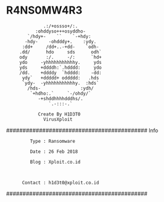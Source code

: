 # R4NS0MW4R3
                  .:/+ossso+/:.                   
               :ohddyso+++osyddho-                     
            `/hdy+-    ``    `-+hdy:              
           -hdy-    -ohdddy+.    :ydy.            
          :dd+     /dd+..-+dd-    `odh-           
         .dd/      hdo     sds      odh`          
         ody       :/.     -/:      `hd+          
         ydo     -yhhhhhhhhhhhy.     yds          
         yds     +ddddh:`.hdddd:     ydo          
         /dd.    +ddddy  `hdddd:    -dd:          
          ydy`   +ddddd+ oddddd:   .hds           
          `ydy-  -yhhhhhhhhhhhy.  :hds`           
            /hds-               :ydh/             
             `+hdho:.`     `-/ohdy/`              
                -+shddhhhhdddhs/.                 
                    `.-:::-.`   
     
                Create By H1D3T0      
                  VirusXploit   


###########################################
                    Info
 
             Type : Ransomware
  
             Date : 26 Feb 2018

             Blog : Xploit.co.id



          Contact : h1d3t0@xploit.co.id

###########################################
